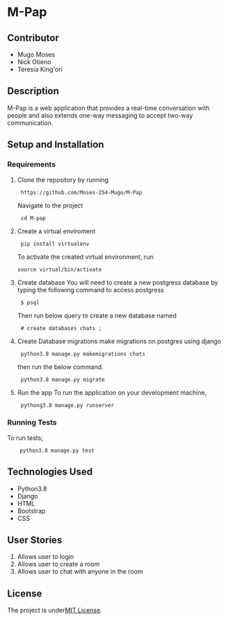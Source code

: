 # M-Pap


## Contributor
* Mugo Moses
* Nick Otieno
* Teresia King'ori


## Description
M-Pap is a web application that provides a real-time conversation with people and also extends one-way messaging to accept two-way communication. 


## Setup and Installation
### Requirements
1. Clone the repository by running

        https://github.com/Moses-254-Mugo/M-Pap
    Navigate to the project

        cd M-pap
 2. Create a virtual enviroment

         pip install virtualenv 

    To activate the created virtual environment, run

        source virtual/bin/activate
3. Create database
    You will need to create a new postgress database by typing the following command to access postgress

        $ psql

    Then run below query to create a new database named 

        # create databases chats ;
5. Create Database migrations
    make migrations on postgres using django

        python3.8 manage.py makemigrations chats
    then run the below command.

        python3.8 manage.py migrate

6. Run the app
    To run the application on your development machine,

        pythong3.8 manage.py runserver
### Running Tests
To run tests;

        python3.8 manage.py test


## Technologies Used
* Python3.8
* Django
* HTML
* Bootstrap
* CSS

## User Stories
1. Allows user to login
2. Allows user to create a room 
3. Allows user to chat with anyone in the room 


## License
The project is under[MIT License](LICENSE).